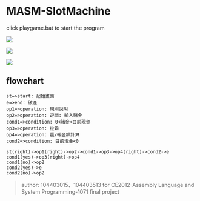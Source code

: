 # MASM-SlotMachine
click playgame.bat to start the program

![](https://i.imgur.com/V9K3za5.png)

![](https://i.imgur.com/QrSUoOq.png)

![](https://i.imgur.com/d304IW8.png)

## flowchart
```flow
st=>start: 起始畫面
e=>end: 破產 
op1=>operation: 規則說明
op2=>operation: 遊戲: 輸入賭金
cond1=>condition: 0<賭金<目前現金
op3=>operation: 拉霸
op4=>operation: 贏/輸金額計算
cond2=>condition: 目前現金<0

st(right)->op1(right)->op2->cond1->op3->op4(right)->cond2->e
cond1(yes)->op3(right)->op4
cond1(no)->op2
cond2(yes)->e
cond2(no)->op2
```

> author: 104403015、104403513
> for CE2012-Assembly Language and System Programming-1071 final project
